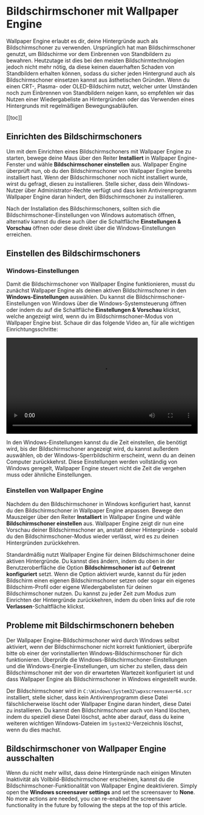 # Bildschirmschoner mit Wallpaper Engine

Wallpaper Engine erlaubt es dir, deine Hintergründe auch als Bildschirmschoner zu verwenden. Ursprünglich hat man Bildschirmschoner genutzt, um Bildschirme vor dem Einbrennen von Standbildern zu bewahren. Heutzutage ist dies bei den meisten Bildschirmtechnologien jedoch nicht mehr nötig, da diese keinen dauerhaften Schaden von Standbildern erhalten können, sodass du sicher jeden Hintergrund auch als Bildschirmschoner einsetzen kannst aus ästhetischen Gründen. Wenn du einen CRT-, Plasma- oder OLED-Bildschirm nutzt, welcher unter Umständen noch zum Einbrennen von Standbildern neigen kann, so empfehlen wir das Nutzen einer Wiedergabeliste an Hintergründen oder das Verwenden eines Hintergrunds mit regelmäßigen Bewegungsabläufen.

[[toc]]

## Einrichten des Bildschirmschoners

Um mit dem Einrichten eines Bildschirmschoners mit Wallpaper Engine zu starten, bewege deine Maus über den Reiter **Installiert** in Wallpaper Engine-Fenster und wähle **Bildschirmschoner einstellen** aus. Wallpaper Engine überprüft nun, ob du den Bildschirmschoner von Wallpaper Engine bereits installiert hast. Wenn der Bildschirmschoner noch nicht installiert wurde, wirst du gefragt, diesen zu installieren. Stelle sicher, dass dein Windows-Nutzer über Administrator-Rechte verfügt und dass kein Antivirenprogramm Wallpaper Engine daran hindert, den Bildschirmschoner zu installieren.

Nach der Installation des Bildschirmschoners, sollten sich die Bildschirmschoner-Einstellungen von Windows automatisch öffnen, alternativ kannst du diese auch über die Schaltfläche **Einstellungen & Vorschau** öffnen oder diese direkt über die Windows-Einstellungen erreichen.

## Einstellen des Bildschirmschoners

### Windows-Einstellungen

Damit die Bildschirmschoner von Wallpaper Engine funktionieren, musst du zunächst Wallpaper Engine als deinen aktiven Bildschirmschoner in den **Windows-Einstellungen** auswählen. Du kannst die Bildschirmschoner-Einstellungen von Windows über die Windows-Systemsteuerung öffnen oder indem du auf die Schaltfläche **Einstellungen & Vorschau** klickst, welche angezeigt wird, wenn du im Bildschirmschoner-Modus von Wallpaper Engine bist. Schaue dir das folgende Video an, für alle wichtigen Einrichtungsschritte:

<video width="100%" controls autoplay loop>
  <source src="/videos/screensaver_setup.mp4" type="video/mp4">
  Dein Browser unterstützt das Video-Tag nicht.
</video>

In den Windows-Einstellungen kannst du die Zeit einstellen, die benötigt wird, bis der Bildschirmschoner angezeigt wird, du kannst außerdem auswählen, ob der Windows-Sperrbildschirm erscheint, wenn du an deinen Computer zurückkehrst. Diese Einstellungen werden vollständig von Windows geregelt, Wallpaper Engine steuert nicht die Zeit die vergehen muss oder ähnliche Einstellungen.

### Einstellen von Wallpaper Engine

Nachdem du den Bildschirmschoner in Windows konfiguriert hast, kannst du den Bildschirmschoner in Wallpaper Engine anpassen. Bewege den Mauszeiger über den Reiter **Installiert** in Wallpaper Engine und wähle **Bildschirmschoner einstellen** aus. Wallpaper Engine zeigt dir nun eine Vorschau deiner Bildschirmschoner an, anstatt deiner Hintergründe - sobald du den Bildschirmschoner-Modus wieder verlässt, wird es zu deinen Hintergründen zurückkehren.

Standardmäßig nutzt Wallpaper Engine für deinen Bildschirmschoner deine aktiven Hintergründe. Du kannst dies ändern, indem du oben in der Benutzeroberfläche die Option **Bildschirmschoner ist** auf **Getrennt konfiguriert** setzt. Wenn die Option aktiviert wurde, kannst du für jeden Bildschirm einen eigenen Bildschirmschoner setzen oder sogar ein eigenes Bildschirm-Profil oder eigene Wiedergabelisten für deinen Bildschirmschoner nutzen. Du kannst zu jeder Zeit zum Modus zum Einrichten der Hintergründe zurückkehren, indem du oben links auf die rote **Verlassen**-Schaltfläche klickst.

## Probleme mit Bildschirmschonern beheben

Der Wallpaper Engine-Bildschirmschoner wird durch Windows selbst aktiviert, wenn der Bildschirmschoner nicht korrekt funktioniert, überprüfe bitte ob einer der vorinstallierten Windows-Bildschirmschoner für dich funktionieren. Überprüfe die Windows-Bildschirmschoner-Einstellungen und die Windows-Energie-Einstellungen, um sicher zu stellen, dass dein Bildschirmschoner mit der von dir erwarteten Wartezeit konfiguriert ist und dass Wallpaper Engine als Bildschirmschoner in Windows eingestellt wurde.

Der Bildschirmschoner wird in `C:\Windows\System32\wpxscreensaver64.scr` installiert, stelle sicher, dass kein Antivirenprogramm diese Datei fälschlicherweise löscht oder Wallpaper Engine daran hindert, diese Datei zu installieren. Du kannst den Bildschirmschoner auch von Hand löschen, indem du speziell diese Datei löschst, achte aber darauf, dass du keine weiteren wichtigen Windows-Dateien im `System32`-Verzeichnis löschst, wenn du dies machst.

## Bildschirmschoner von Wallpaper Engine ausschalten

Wenn du nicht mehr willst, dass deine Hintergründe nach einigen Minuten Inaktivität als Vollbild-Bildschirmschoner erscheinen, kannst du die Bildschirmschoner-Funktionalität von Wallpaper Engine deaktivieren. Simply open the **Windows screensaver settings** and set the screensaver to **None**. No more actions are needed, you can re-enabled the screensaver functionality in the future by following the steps at the top of this article.